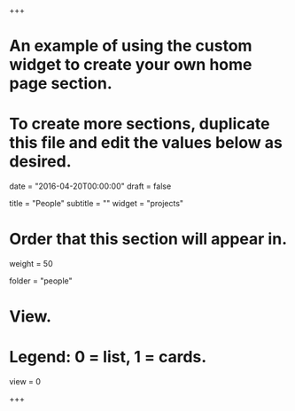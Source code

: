 +++
# An example of using the custom widget to create your own home page section.
# To create more sections, duplicate this file and edit the values below as desired.

date = "2016-04-20T00:00:00"
draft = false

title = "People"
subtitle = ""
widget = "projects"

# Order that this section will appear in.
weight = 50

folder = "people"

# View.
# Legend: 0 = list, 1 = cards.
view = 0

+++

